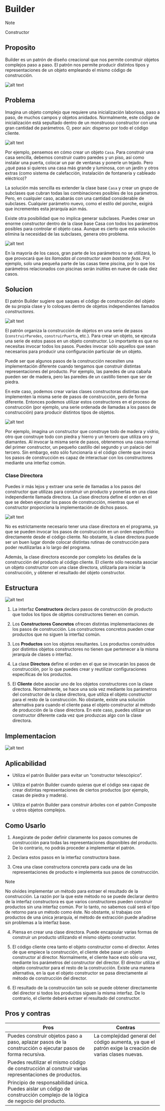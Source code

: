 # Builder


> [!NOTE]
> Constructor


## Proposito

Builder es un patrón de diseño creacional que nos permite construir objetos complejos paso a paso. El patrón nos permite producir distintos tipos y representaciones de un objeto empleando el mismo código de construcción.


![alt text](image.png)


## Problema

Imagina un objeto complejo que requiere una inicialización laboriosa, paso a paso, de muchos campos y objetos anidados. Normalmente, este código de inicialización está sepultado dentro de un monstruoso constructor con una gran cantidad de parámetros. O, peor aún: disperso por todo el código cliente.

![alt text](image-1.png)


Por ejemplo, pensemos en cómo crear un objeto ``Casa``. Para construir una casa sencilla, debemos construir cuatro paredes y un piso, así como instalar una puerta, colocar un par de ventanas y ponerle un tejado. Pero ¿qué pasa si quieres una casa más grande y luminosa, con un jardín y otros extras (como sistema de calefacción, instalación de fontanería y cableado eléctrico)?

La solución más sencilla es extender la clase base ``Casa`` y crear un grupo de subclases que cubran todas las combinaciones posibles de los parámetros. Pero, en cualquier caso, acabarás con una cantidad considerable de subclases. Cualquier parámetro nuevo, como el estilo del porche, exigirá que incrementes esta jerarquía aún más.

Existe otra posibilidad que no implica generar subclases. Puedes crear un enorme constructor dentro de la clase base Casa con todos los parámetros posibles para controlar el objeto casa. Aunque es cierto que esta solución elimina la necesidad de las subclases, genera otro problema.

![alt text](image-2.png)

En la mayoría de los casos, gran parte de los parámetros no se utilizará, lo que provocará que *las llamadas al constructor sean bastante feas*. Por ejemplo, solo una pequeña parte de las casas tiene piscina, por lo que los parámetros relacionados con piscinas serán inútiles en nueve de cada diez casos.

## Solucion

El patrón Builder sugiere que saques el código de construcción del objeto de su propia clase y lo coloques dentro de objetos independientes llamados *constructores*.

![alt text](image-3.png)

El patrón organiza la construcción de objetos en una serie de pasos (``construirParedes``, ``construirPuerta``, etc.). Para crear un objeto, se ejecuta una serie de estos pasos en un objeto constructor. Lo importante es que no necesitas invocar todos los pasos. Puedes invocar sólo aquellos que sean necesarios para producir una configuración particular de un objeto.

Puede ser que algunos pasos de la construcción necesiten una implementación diferente cuando tengamos que construir distintas representaciones del producto. Por ejemplo, las paredes de una cabaña pueden ser de madera, pero las paredes de un castillo tienen que ser de piedra.

En este caso, podemos crear varias clases constructoras distintas que implementen la misma serie de pasos de construcción, pero de forma diferente. Entonces podemos utilizar estos constructores en el proceso de construcción (por ejemplo, una serie ordenada de llamadas a los pasos de construcción) para producir distintos tipos de objetos.


![alt text](image-4.png)

Por ejemplo, imagina un constructor que construye todo de madera y vidrio, otro que construye todo con piedra y hierro y un tercero que utiliza oro y diamantes. Al invocar la misma serie de pasos, obtenemos una casa normal del primer constructor, un pequeño castillo del segundo y un palacio del tercero. Sin embargo, esto sólo funcionaría si el código cliente que invoca los pasos de construcción es capaz de interactuar con los constructores mediante una interfaz común.

### Clase Directora

Puedes ir más lejos y extraer una serie de llamadas a los pasos del constructor que utilizas para construir un producto y ponerlas en una clase independiente llamada directora. La clase directora define el orden en el que se deben ejecutar los pasos de construcción, mientras que el constructor proporciona la implementación de dichos pasos.

![alt text](image-5.png)

No es estrictamente necesario tener una clase directora en el programa, ya que se pueden invocar los pasos de construcción en un orden específico directamente desde el código cliente. No obstante, la clase directora puede ser un buen lugar donde colocar distintas rutinas de construcción para poder reutilizarlas a lo largo del programa.

Además, la clase directora esconde por completo los detalles de la construcción del producto al código cliente. El cliente sólo necesita asociar un objeto constructor con una clase directora, utilizarla para iniciar la construcción, y obtener el resultado del objeto constructor.

## Estructura

![alt text](image-6.png)

1. La interfaz **Constructora** declara pasos de construcción de producto que todos los tipos de objetos constructores tienen en común.

2. Los **Constructores Concretos** ofrecen distintas implementaciones de los pasos de construcción. Los constructores concretos pueden crear productos que no siguen la interfaz común.

3. Los **Productos** son los objetos resultantes. Los productos construidos por distintos objetos constructores no tienen que pertenecer a la misma jerarquía de clases o interfaz.

4. La clase **Directora** define el orden en el que se invocarán los pasos de construcción, por lo que puedes crear y reutilizar configuraciones específicas de los productos.

5. El **Cliente** debe asociar uno de los objetos constructores con la clase directora. Normalmente, se hace una sola vez mediante los parámetros del constructor de la clase directora, que utiliza el objeto constructor para el resto de la construcción. No obstante, existe una solución alternativa para cuando el cliente pasa el objeto constructor al método de producción de la clase directora. En este caso, puedes utilizar un constructor diferente cada vez que produzcas algo con la clase directora.


## Implementacion

![alt text](image-7.png)


## Aplicabilidad

- Utiliza el patrón Builder para evitar un “constructor telescópico”.

- Utiliza el patrón Builder cuando quieras que el código sea capaz de crear distintas representaciones de ciertos productos (por ejemplo, casas de piedra y madera).

- Utiliza el patrón Builder para construir árboles con el patrón Composite u otros objetos complejos.

## Como Usarlo

1. Asegúrate de poder definir claramente los pasos comunes de construcción para todas las representaciones disponibles del producto. De lo contrario, no podrás proceder a implementar el patrón.

2. Declara estos pasos en la interfaz constructora base.

3. Crea una clase constructora concreta para cada una de las representaciones de producto e implementa sus pasos de construcción.

> [!NOTE]
> No olvides implementar un método para extraer el resultado de la construcción. La razón por la que este método no se puede declarar dentro de la interfaz constructora es que varios constructores pueden construir productos sin una interfaz común. Por lo tanto, no sabemos cuál será el tipo de retorno para un método como éste. No obstante, si trabajas con productos de una única jerarquía, el método de extracción puede añadirse sin problemas a la interfaz base.

4. Piensa en crear una clase directora. Puede encapsular varias formas de construir un producto utilizando el mismo objeto constructor.

5. El código cliente crea tanto el objeto constructor como el director. Antes de que empiece la construcción, el cliente debe pasar un objeto constructor al director. Normalmente, el cliente hace esto sólo una vez, mediante los parámetros del constructor del director. El director utiliza el objeto constructor para el resto de la construcción. Existe una manera alternativa, en la que el objeto constructor se pasa directamente al método de construcción del director.

6. El resultado de la construcción tan solo se puede obtener directamente del director si todos los productos siguen la misma interfaz. De lo contrario, el cliente deberá extraer el resultado del constructor.


## Pros y contras

Pros  | Contras
------------- | -------------
Puedes construir objetos paso a paso, aplazar pasos de la construcción o ejecutar pasos de forma recursiva.  | La complejidad general del código aumenta, ya que el patrón exige la creación de varias clases nuevas.
Puedes reutilizar el mismo código de construcción al construir varias representaciones de productos.  |  
Principio de responsabilidad única. Puedes aislar un código de construcción complejo de la lógica de negocio del producto.  |  